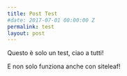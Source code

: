 ```yaml
---
title: Post Test
#date: 2017-07-01 00:00:00 Z
permalink: test
layout: post
---
```


Questo è solo un test, ciao a tutti!

E non solo funziona anche con siteleaf!
